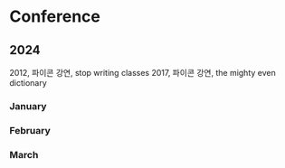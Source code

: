 # Conference

## 2024
2012, 파이콘 강연, stop writing classes
2017, 파이콘 강연, the mighty even dictionary
### January

### February

### March
